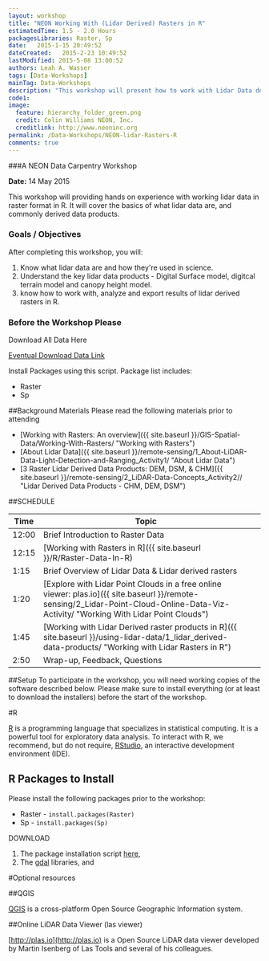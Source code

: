 ```yaml
---
layout: workshop
title: "NEON Working With (Lidar Derived) Rasters in R"
estimatedTime: 1.5 - 2.0 Hours
packagesLibraries: Raster, Sp
date:   2015-1-15 20:49:52
dateCreated:   2015-2-23 10:49:52
lastModified: 2015-5-08 13:00:52
authors: Leah A. Wasser
tags: [Data-Workshops]
mainTag: Data-Workshops
description: "This workshop will present how to work with Lidar Data derived rasters in R. Learn how to import rasters into R. Learn associated key metadata attributed needed to work with raster formats. Analyzing the data performing basic raster math  to create a canopy height model. Export raster results as a (spatially located) geotiff."
code1: 
image:
  feature: hierarchy_folder_green.png
  credit: Colin Williams NEON, Inc.
  creditlink: http://www.neoninc.org
permalink: /Data-Workshops/NEON-lidar-Rasters-R
comments: true 
---
```


###A NEON Data Carpentry Workshop

**Date:** 14 May 2015

This workshop will providing hands on experience with working lidar data in raster format in R. It will cover the basics of what lidar data are, and commonly derived data products.

<div id="objectives">

<h3>Goals / Objectives</h3>
After completing this workshop, you will:
<ol>
<li>Know what lidar data are and how they're used in science.</li>
<li>Understand the key lidar data products - Digital Surface model, digitcal terrain model and canopy height model. </li>
<li>know how to work with, analyze and export results of lidar derived rasters in R.</li>
</ol>

<h3>Before the Workshop Please</h3>
<p>Download All Data Here</p>

<a href="##" class="btn btn-success"> Eventual Download Data Link</a>

<p>Install Packages using this script. Package list includes:</p>
<ul>
<li>Raster</li>
<li>Sp </li>
</ul>

</div>

##Background Materials
Please read the following  materials prior to attending

* [Working with Rasters: An overview]({{ site.baseurl }}/GIS-Spatial-Data/Working-With-Rasters/ "Working with Rasters")
* [About Lidar Data]({{ site.baseurl }}/remote-sensing/1_About-LiDAR-Data-Light-Detection-and-Ranging_Activity1/ "About Lidar Data")
* [3 Raster Lidar Derived Data Products: DEM, DSM, & CHM]({{ site.baseurl }}/remote-sensing/2_LiDAR-Data-Concepts_Activity2// "Lidar Derived Data Products - CHM, DEM, DSM") 



##SCHEDULE


| Time      | Topic         | 		   | 
|-----------|---------------|------------|
| 12:00     | Brief Introduction to Raster Data |          |
| 12:15     | [Working with Rasters in R]({{ site.baseurl }}/R/Raster-Data-In-R) |          |
| 1:15     | Brief Overview of Lidar Data & Lidar derived rasters     |            |
| 1:20     | [Explore with Lidar Point Clouds in a free online viewer: plas.io]({{ site.baseurl }}/remote-sensing/2_Lidar-Point-Cloud-Online-Data-Viz-Activity/ "Working With Lidar Point Clouds")          |     |
| 1:45     | [Working with Lidar Derived raster products in R]({{ site.baseurl }}/using-lidar-data/1_lidar_derived-data-products/ "Working with Lidar Rasters in R")        |         |
| 2:50     | Wrap-up, Feedback, Questions     |         |



##Setup
To participate in the workshop, you will need working copies of the software described below. Please make sure to install everything (or at least to download the installers) before the start of the workshop.

#R

<a href = "http://cran.r-project.org/">R</a> is a programming language that specializes in statistical computing. It is a powerful tool for exploratory data analysis. To interact with R, we recommend, but do not require, <a href="http://www.rstudio.com/">RStudio</a>, an interactive development environment (IDE). 

## R Packages to Install
Please install the following packages prior to the workshop: 

* Raster - `install.packages(Raster)`
* Sp - `install.packages(Sp)`

DOWNLOAD 

1. The package installation script <a href="https://github.com/NEONdps/neonESA2014/blob/master/packageInstallation.R">here</a>, 
2. The <a href = "http://trac.osgeo.org/gdal/wiki/DownloadingGdalBinaries">gdal</a> libraries, and 


#Optional resources

##QGIS

 <a href ="http://www.qgis.org/en/site/forusers/index.html#download" target="_blank">QGIS</a> is a cross-platform Open Source Geographic Information system.
 
##Online LiDAR Data Viewer (las viewer)

[http://plas.io](http://plas.io) is a Open Source LiDAR data viewer developed by Martin Isenberg of Las Tools and several of his colleagues.

